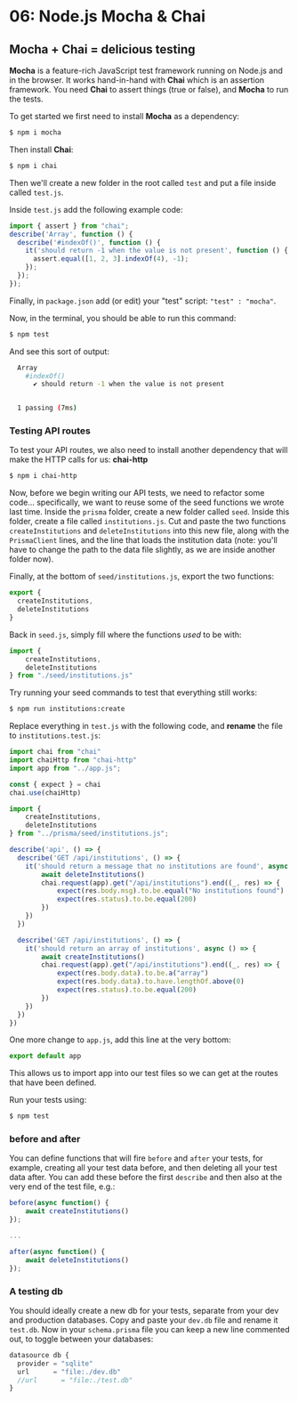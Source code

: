 # 06: Node.js Mocha & Chai

## Mocha + Chai = delicious testing

**Mocha** is a feature-rich JavaScript test framework running on Node.js and in the browser. It works hand-in-hand with **Chai** which is an assertion framework. You need **Chai** to assert things (true or false), and **Mocha** to run the tests.

To get started we first need to install **Mocha** as a dependency:

```bash
$ npm i mocha
```

Then install **Chai**:

```bash
$ npm i chai
```

Then we'll create a new folder in the root called `test` and put a file inside called `test.js`.

Inside `test.js` add the following example code:

```js
import { assert } from "chai";
describe('Array', function () {
  describe('#indexOf()', function () {
    it('should return -1 when the value is not present', function () {
      assert.equal([1, 2, 3].indexOf(4), -1);
    });
  });
});
```

Finally, in `package.json` add (or edit) your "test" script: `"test" : "mocha"`.

Now, in the terminal, you should be able to run this command:

```bash
$ npm test
```

And see this sort of output:

```bash
  Array
    #indexOf()
      ✔ should return -1 when the value is not present


  1 passing (7ms)
```

### Testing API routes

To test your API routes, we also need to install another dependency that will make the HTTP calls for us: **chai-http**

```bash
$ npm i chai-http
```

Now, before we begin writing our API tests, we need to refactor some code... specifically, we want to reuse some of the seed functions we wrote last time. Inside the `prisma` folder, create a new folder called `seed`. Inside this folder, create a file called `institutions.js`. Cut and paste the two functions `createInstitutions` and `deleteInstitutions` into this new file, along with the `PrismaClient` lines, and the line that loads the institution data (note: you'll have to change the path to the data file slightly, as we are inside another folder now).

Finally, at the bottom of `seed/institutions.js`, export the two functions:

```js
export {
  createInstitutions,
  deleteInstitutions
}
```

Back in `seed.js`, simply fill where the functions *used* to be with:

```js
import { 
    createInstitutions, 
    deleteInstitutions 
} from "./seed/institutions.js"
```

Try running your seed commands to test that everything still works:

```bash
$ npm run institutions:create
```

Replace everything in `test.js` with the following code, and **rename** the file to `institutions.test.js`:

```js
import chai from "chai"
import chaiHttp from "chai-http"
import app from "../app.js";

const { expect } = chai
chai.use(chaiHttp)

import { 
    createInstitutions, 
    deleteInstitutions 
} from "../prisma/seed/institutions.js";

describe('api', () => {
  describe('GET /api/institutions', () => {    
    it('should return a message that no institutions are found', async () => {
        await deleteInstitutions()
        chai.request(app).get("/api/institutions").end((_, res) => {
            expect(res.body.msg).to.be.equal("No institutions found")
            expect(res.status).to.be.equal(200)
        })             
    })
  })

  describe('GET /api/institutions', () => {    
    it('should return an array of institutions', async () => {
        await createInstitutions()        
        chai.request(app).get("/api/institutions").end((_, res) => {
            expect(res.body.data).to.be.a("array")
            expect(res.body.data).to.have.lengthOf.above(0)
            expect(res.status).to.be.equal(200)
        })             
    })
  })
})
```

One more change to `app.js`, add this line at the very bottom:

```js
export default app
```

This allows us to import app into our test files so we can get at the routes that have been defined.

Run your tests using:

```bash
$ npm test
```

### before and after

You can define functions that will fire `before` and `after` your tests, for example, creating all your test data before, and then deleting all your test data after. You can add these before the first `describe` and then also at the very end of the test file, e.g.:

```js
before(async function() {
    await createInstitutions()
});

...

after(async function() {
    await deleteInstitutions()
});
```

### A testing db

You should ideally create a new db for your tests, separate from your dev and production databases. Copy and paste your `dev.db` file and rename it `test.db`. Now in your `schema.prisma` file you can keep a new line commented out, to toggle between your databases:

```js
datasource db {
  provider = "sqlite"
  url      = "file:./dev.db"
  //url      = "file:./test.db"
}
```
